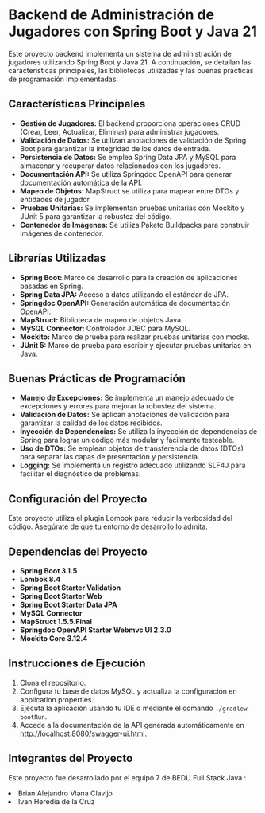 <h1>Backend de Administración de Jugadores con Spring Boot y Java 21</h1>

<p>Este proyecto backend implementa un sistema de administración de jugadores utilizando Spring Boot y Java 21. A continuación, se detallan las características principales, las bibliotecas utilizadas y las buenas prácticas de programación implementadas.</p>

<h2>Características Principales</h2>
<ul>
    <li><strong>Gestión de Jugadores:</strong> El backend proporciona operaciones CRUD (Crear, Leer, Actualizar, Eliminar) para administrar jugadores.</li>
    <li><strong>Validación de Datos:</strong> Se utilizan anotaciones de validación de Spring Boot para garantizar la integridad de los datos de entrada.</li>
    <li><strong>Persistencia de Datos:</strong> Se emplea Spring Data JPA y MySQL para almacenar y recuperar datos relacionados con los jugadores.</li>
    <li><strong>Documentación API:</strong> Se utiliza Springdoc OpenAPI para generar documentación automática de la API.</li>
    <li><strong>Mapeo de Objetos:</strong> MapStruct se utiliza para mapear entre DTOs y entidades de jugador.</li>
    <li><strong>Pruebas Unitarias:</strong> Se implementan pruebas unitarias con Mockito y JUnit 5 para garantizar la robustez del código.</li>
    <li><strong>Contenedor de Imágenes:</strong> Se utiliza Paketo Buildpacks para construir imágenes de contenedor.</li>
</ul>

<h2>Librerías Utilizadas</h2>
<ul>
    <li><strong>Spring Boot:</strong> Marco de desarrollo para la creación de aplicaciones basadas en Spring.</li>
    <li><strong>Spring Data JPA:</strong> Acceso a datos utilizando el estándar de JPA.</li>
    <li><strong>Springdoc OpenAPI:</strong> Generación automática de documentación OpenAPI.</li>
    <li><strong>MapStruct:</strong> Biblioteca de mapeo de objetos Java.</li>
    <li><strong>MySQL Connector:</strong> Controlador JDBC para MySQL.</li>
    <li><strong>Mockito:</strong> Marco de prueba para realizar pruebas unitarias con mocks.</li>
    <li><strong>JUnit 5:</strong> Marco de prueba para escribir y ejecutar pruebas unitarias en Java.</li>
</ul>

<h2>Buenas Prácticas de Programación</h2>
<ul>
    <li><strong>Manejo de Excepciones:</strong> Se implementa un manejo adecuado de excepciones y errores para mejorar la robustez del sistema.</li>
    <li><strong>Validación de Datos:</strong> Se aplican anotaciones de validación para garantizar la calidad de los datos recibidos.</li>
    <li><strong>Inyección de Dependencias:</strong> Se utiliza la inyección de dependencias de Spring para lograr un código más modular y fácilmente testeable.</li>
    <li><strong>Uso de DTOs:</strong> Se emplean objetos de transferencia de datos (DTOs) para separar las capas de presentación y persistencia.</li>
    <li><strong>Logging:</strong> Se implementa un registro adecuado utilizando SLF4J para facilitar el diagnóstico de problemas.</li>
</ul>

<h2>Configuración del Proyecto</h2>
<p>Este proyecto utiliza el plugin Lombok para reducir la verbosidad del código. Asegúrate de que tu entorno de desarrollo lo admita.</p>

<h2>Dependencias del Proyecto</h2>
<ul>
    <li><strong>Spring Boot 3.1.5</strong></li>
    <li><strong>Lombok 8.4</strong></li>
    <li><strong>Spring Boot Starter Validation</strong></li>
    <li><strong>Spring Boot Starter Web</strong></li>
    <li><strong>Spring Boot Starter Data JPA</strong></li>
    <li><strong>MySQL Connector</strong></li>
    <li><strong>MapStruct 1.5.5.Final</strong></li>
    <li><strong>Springdoc OpenAPI Starter Webmvc UI 2.3.0</strong></li>
    <li><strong>Mockito Core 3.12.4</strong></li>
</ul>

<h2>Instrucciones de Ejecución</h2>
<ol>
    <li>Clona el repositorio.</li>
    <li>Configura tu base de datos MySQL y actualiza la configuración en application.properties.</li>
    <li>Ejecuta la aplicación usando tu IDE o mediante el comando <code>./gradlew bootRun</code>.</li>
    <li>Accede a la documentación de la API generada automáticamente en <a href="http://localhost:8080/swagger-ui.html">http://localhost:8080/swagger-ui.html</a>.</li>
</ol>

<h2>Integrantes del Proyecto</h2>
<p>Este proyecto fue desarrollado por el equipo 7 de BEDU Full Stack Java :</p>
    <li>Brian Alejandro Viana Clavijo</li>
    <li>Ivan Heredia de la Cruz</li>
    

